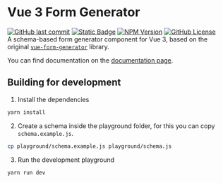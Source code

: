 # Vue 3 Form Generator
[![GitHub last commit](https://img.shields.io/github/last-commit/kevinkosterr/vue3-form-generator?logo=github)](https://github.com/kevinkosterr/vue3-form-generator/commits/main/)
[![Static Badge](https://img.shields.io/badge/Vue%20version-3.x.x-green?logo=vue.js)](https://vuejs.org)
[![NPM Version](https://img.shields.io/npm/v/%40kevinkosterr%2Fvue3-form-generator?logo=npm)](https://www.npmjs.com/package/@kevinkosterr/vue3-form-generator)
[![GitHub License](https://img.shields.io/github/license/kevinkosterr/vue3-form-generator)](https://github.com/kevinkosterr/vue3-form-generator?tab=MIT-1-ov-file)
<br>
A schema-based form generator component for Vue 3, based on the original 
[`vue-form-generator`](https://github.com/vue-generators/vue-form-generator) library.

You can find documentation on the [documentation page](https://kevinkosterr.github.io/vue3-form-generator-docs).

## Building for development
1. Install the dependencies
```bash
yarn install
```
2. Create a schema inside the playground folder, for this you can copy `schema.example.js`.
```bash
cp playground/schema.example.js playground/schema.js
```
3. Run the development playground
```bash
yarn run dev 
```


